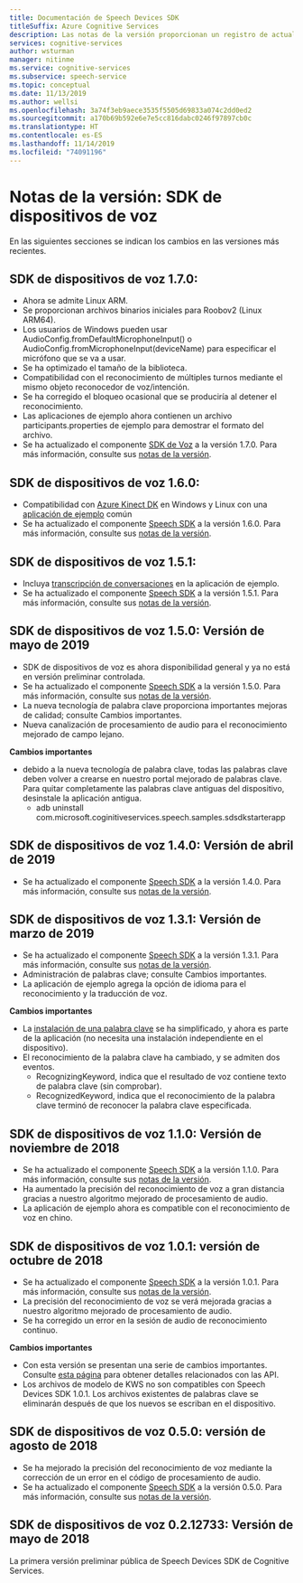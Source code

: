 ```yaml
---
title: Documentación de Speech Devices SDK
titleSuffix: Azure Cognitive Services
description: Las notas de la versión proporcionan un registro de actualizaciones, mejoras, correcciones de errores y cambios en el SDK de dispositivos de voz. Este artículo se actualiza con cada versión del SDK de los dispositivos de voz.
services: cognitive-services
author: wsturman
manager: nitinme
ms.service: cognitive-services
ms.subservice: speech-service
ms.topic: conceptual
ms.date: 11/13/2019
ms.author: wellsi
ms.openlocfilehash: 3a74f3eb9aece3535f5505d69833a074c2dd0ed2
ms.sourcegitcommit: a170b69b592e6e7e5cc816dabc0246f97897cb0c
ms.translationtype: HT
ms.contentlocale: es-ES
ms.lasthandoff: 11/14/2019
ms.locfileid: "74091196"
---
```

# <a name="release-notes-speech-devices-sdk"></a>Notas de la versión: SDK de dispositivos de voz

En las siguientes secciones se indican los cambios en las versiones más recientes.

## <a name="speech-devices-sdk-170"></a>SDK de dispositivos de voz 1.7.0:

*   Ahora se admite Linux ARM.
*   Se proporcionan archivos binarios iniciales para Roobov2 (Linux ARM64).
*   Los usuarios de Windows pueden usar AudioConfig.fromDefaultMicrophoneInput() o AudioConfig.fromMicrophoneInput(deviceName) para especificar el micrófono que se va a usar.
*   Se ha optimizado el tamaño de la biblioteca.
*   Compatibilidad con el reconocimiento de múltiples turnos mediante el mismo objeto reconocedor de voz/intención.
*   Se ha corregido el bloqueo ocasional que se produciría al detener el reconocimiento.
*   Las aplicaciones de ejemplo ahora contienen un archivo participants.properties de ejemplo para demostrar el formato del archivo.
*   Se ha actualizado el componente [SDK de Voz](https://docs.microsoft.com/azure/cognitive-services/speech-service/speech-sdk-reference) a la versión 1.7.0. Para más información, consulte sus [notas de la versión](https://aka.ms/csspeech/whatsnew).

## <a name="speech-devices-sdk-160"></a>SDK de dispositivos de voz 1.6.0:

- Compatibilidad con [Azure Kinect DK](https://azure.microsoft.com/services/kinect-dk/) en Windows y Linux con una [aplicación de ejemplo](https://aka.ms/sdsdk-download) común
- Se ha actualizado el componente [Speech SDK](https://docs.microsoft.com/azure/cognitive-services/speech-service/speech-sdk-reference) a la versión 1.6.0. Para más información, consulte sus [notas de la versión](https://aka.ms/csspeech/whatsnew).

## <a name="speech-devices-sdk-151"></a>SDK de dispositivos de voz 1.5.1:

- Incluya [transcripción de conversaciones](conversation-transcription-service.md) en la aplicación de ejemplo.
- Se ha actualizado el componente [Speech SDK](https://docs.microsoft.com/azure/cognitive-services/speech-service/speech-sdk-reference) a la versión 1.5.1. Para más información, consulte sus [notas de la versión](https://aka.ms/csspeech/whatsnew).

## <a name="speech-devices-sdk-150-2019-may-release"></a>SDK de dispositivos de voz 1.5.0: Versión de mayo de 2019

- SDK de dispositivos de voz es ahora disponibilidad general y ya no está en versión preliminar controlada.
- Se ha actualizado el componente [Speech SDK](https://docs.microsoft.com/azure/cognitive-services/speech-service/speech-sdk-reference) a la versión 1.5.0. Para más información, consulte sus [notas de la versión](https://aka.ms/csspeech/whatsnew).
- La nueva tecnología de palabra clave proporciona importantes mejoras de calidad; consulte Cambios importantes.
- Nueva canalización de procesamiento de audio para el reconocimiento mejorado de campo lejano.

**Cambios importantes**

- debido a la nueva tecnología de palabra clave, todas las palabras clave deben volver a crearse en nuestro portal mejorado de palabras clave. Para quitar completamente las palabras clave antiguas del dispositivo, desinstale la aplicación antigua.
  - adb uninstall com.microsoft.coginitiveservices.speech.samples.sdsdkstarterapp

## <a name="speech-devices-sdk-140-2019-apr-release"></a>SDK de dispositivos de voz 1.4.0: Versión de abril de 2019

- Se ha actualizado el componente [Speech SDK](https://docs.microsoft.com/azure/cognitive-services/speech-service/speech-sdk-reference) a la versión 1.4.0. Para más información, consulte sus [notas de la versión](https://aka.ms/csspeech/whatsnew).

## <a name="speech-devices-sdk-131-2019-mar-release"></a>SDK de dispositivos de voz 1.3.1: Versión de marzo de 2019

- Se ha actualizado el componente [Speech SDK](https://docs.microsoft.com/azure/cognitive-services/speech-service/speech-sdk-reference) a la versión 1.3.1. Para más información, consulte sus [notas de la versión](https://aka.ms/csspeech/whatsnew).
- Administración de palabras clave; consulte Cambios importantes.
- La aplicación de ejemplo agrega la opción de idioma para el reconocimiento y la traducción de voz.

**Cambios importantes**

- La [instalación de una palabra clave](https://docs.microsoft.com/azure/cognitive-services/speech-service/speech-devices-sdk-create-kws) se ha simplificado, y ahora es parte de la aplicación (no necesita una instalación independiente en el dispositivo).
- El reconocimiento de la palabra clave ha cambiado, y se admiten dos eventos.
  - RecognizingKeyword, indica que el resultado de voz contiene texto de palabra clave (sin comprobar).
  - RecognizedKeyword, indica que el reconocimiento de la palabra clave terminó de reconocer la palabra clave especificada.

## <a name="speech-devices-sdk-110-2018-nov-release"></a>SDK de dispositivos de voz 1.1.0: Versión de noviembre de 2018

- Se ha actualizado el componente [Speech SDK](https://docs.microsoft.com/azure/cognitive-services/speech-service/speech-sdk-reference) a la versión 1.1.0. Para más información, consulte sus [notas de la versión](https://aka.ms/csspeech/whatsnew).
- Ha aumentado la precisión del reconocimiento de voz a gran distancia gracias a nuestro algoritmo mejorado de procesamiento de audio.
- La aplicación de ejemplo ahora es compatible con el reconocimiento de voz en chino.

## <a name="speech-devices-sdk-101-2018-oct-release"></a>SDK de dispositivos de voz 1.0.1: versión de octubre de 2018

- Se ha actualizado el componente [Speech SDK](https://docs.microsoft.com/azure/cognitive-services/speech-service/speech-sdk-reference) a la versión 1.0.1. Para más información, consulte sus [notas de la versión](https://aka.ms/csspeech/whatsnew).
- La precisión del reconocimiento de voz se verá mejorada gracias a nuestro algoritmo mejorado de procesamiento de audio.
- Se ha corregido un error en la sesión de audio de reconocimiento continuo.

**Cambios importantes**

- Con esta versión se presentan una serie de cambios importantes. Consulte [esta página](https://aka.ms/csspeech/breakingchanges_1_0_0) para obtener detalles relacionados con las API.
- Los archivos de modelo de KWS no son compatibles con Speech Devices SDK 1.0.1. Los archivos existentes de palabras clave se eliminarán después de que los nuevos se escriban en el dispositivo.

## <a name="speech-devices-sdk-050-2018-aug-release"></a>SDK de dispositivos de voz 0.5.0: versión de agosto de 2018

- Se ha mejorado la precisión del reconocimiento de voz mediante la corrección de un error en el código de procesamiento de audio.
- Se ha actualizado el componente [Speech SDK](https://docs.microsoft.com/azure/cognitive-services/speech-service/speech-sdk-reference) a la versión 0.5.0. Para más información, consulte sus [notas de la versión](releasenotes.md#cognitive-services-speech-sdk-050-2018-july-release).

## <a name="speech-devices-sdk-0212733-2018-may-release"></a>SDK de dispositivos de voz 0.2.12733: Versión de mayo de 2018

La primera versión preliminar pública de Speech Devices SDK de Cognitive Services.
